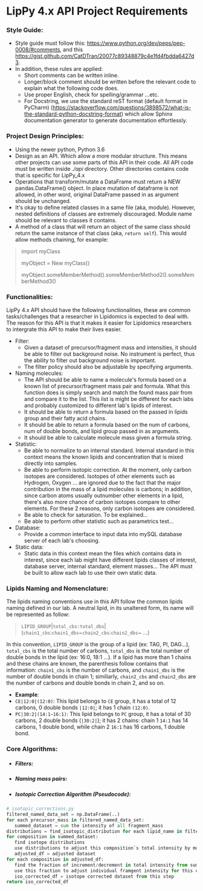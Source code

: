 # LipPy 4.x API Project Requirements

### Style Guide:

+ Style guide must follow this: https://www.python.org/dev/peps/pep-0008/#comments, and this https://gist.github.com/CatDTran/20077c89348879c4e1fd4fbdda6427d3.
+ In addition, these rules are applied:
    + Short comments can be written inline.
    + Longer/block comment should be written before the relevant code to explain what the following code does.
    + Use proper English, check for spelling/grammar ...etc.
    + For Docstring, we use the standard reST format (default format in PyCharm) (https://stackoverflow.com/questions/3898572/what-is-the-standard-python-docstring-format)
    which allow Sphinx documentation generator to generate documentation effortlessly.

### Project Design Principles:

+ Using the newer python, Python 3.6
+ Design as an API. Which allow a more modular structure. This means other projects can use some parts of this API in their code. All API code must be written inside *./api* directory.
Other directories contains code that is specific for LipPy_4.x
+ Operations that transform/mutate a DataFrame must return a NEW pandas.DataFrame() object. In place mutation of dataframe is not allowed, in other word, original DataFrame passed in as argument should be unchanged.
+ It's okay to define related classes in a same file (aka, module). However, nested definitions of classes are extremely discouraged. Module name should be relevant to classes it contains.
+ A method of a class that will return an object of the same class should return the same instance of that class (aka, `return self`). This would allow methods chaining, for example:

> import myClass
>
> myObject = New myClass()
>
> myObject.someMemberMethod().someMemberMethod2().someMemberMethod3()

### Functionalities:

LipPy 4.x API should have the following functionalities, these are common tasks/challenges that a researcher in Lipidomics is expected to deal with. The reason for this API is that it makes it easier for Lipidomics researchers to intergrate  this API to make their lives easier.
- Filter:
  - Given a dataset of precursor/fragment mass and intensities, it should be able to filter out background noise. No instrument is perfect, thus the ability to filter out background noise is important.
  - The filter policy should also be adjustable by specifying arguments.
- Naming molecules:
  - The API should be able to name a molecule's formula based on a known list of precursor/fragment mass pair and formula.
  What this function does is simply search and match the found mass pair from and compare it to the list. This list is might be different for each labs and probably customized to different lab's lipids of interest.
  - It should be able to return a formula based on the passed in lipids group and their fatty acid chains.
  - It should be able to return a formula based on the num of carbons, num of double bonds, and lipid group passed in as arguments.
  - It should be able to calculate molecule mass given a formula string.
- Statistic:
  - Be able to normalize to an internal standard. Internal standard in this context means the known lipids and concentration that is mixed directly into samples.
  - Be able to perform isotopic correction. At the moment, only carbon isotopes are considered. Isotopes of other elements such as Hydrogen, Oxygen ... are ignored due to the fact that the major contribution in the mass of a lipid molecules is carbons;
  in addition, since carbon atoms usually outnumber other elements in a lipid, there's also more chance of carbon isotopes compare to other elements. For these 2 reasons, only carbon isotopes are considered.
  - Be able to check for saturation. To be explained...
  - Be able to perform other statistic such as parametrics test...
- Database:
  - Provide a common interface to input data into mySQL database server of each lab's choosing.
- Static data:
  - Static data in this context mean the files which contains data in interest, since each lab might
  have different lipids classes of interest, database server, internal standard, element masses... The API must be built
  to allow each lab to use their own static data.

### Lipids Naming and Nomenclature:

The lipids naming conventions use in this API follow the common lipids naming defined in our lab. A neutral lipid,
in its unaltered form, its name will be represented as follow:
  > `LIPID_GROUP`|`total_cbs:total_dbs`|(`chain1_cbs`:`chain1_dbs`~`chain2_cbs`:`chain2_dbs`~ ...)

In this convention, `LIPID_GROUP` is the group of a lipid (ex: TAG, PI, DAG...), `total_cbs` is the total number
of carbons, `total_dbs` is the total number of double bonds in the lipid (ex: 16:0, 18:1 ...). If a lipid has
more than 1 chains and these chains are known, the parenthesis follow contains that information: `chain1_cbs` is
 the number of carbons, and `chain1_dbs` is the number of double bonds in chain 1; similiarly, `chain2_cbs` and `chain2_dbs`
 are the number of carbons and double bonds in chain 2, and so on.

 - __Example__:
  - `CE|12:0|(12:0)`: This lipid belongs to `CE` group, it has a total of 12 carbons, 0 double bonds `|12:0|`; it has 1 chain `(12:0)`.
  - `PC|30:2|(14:1~16:1)`: This lipid belongs to `PC` group, it has a total of 30 carbons, 2 double bonds (`|30:2|`); it has 2 chains: chain 1 `14:1` has 14 carbons, 1 double bond, while chain 2 `16:1` has 16 carbons, 1 double bond.


### Core Algorithms:

 - ##### Filters:
 

 - ##### Naming mass pairs:

 - ##### Isotopic Correction Algorithm (Pseudocode):
 ```python
# isotopic_corrections.py
filtered_named_data_set = np.DataFrame(..)
for each precursor_mass in filtered_named_data_set:
    summed_dataset = sum the intensity of all fragment_mass    
distributions = find_isotopic_distribution for each lipid_name in filtered_named_data_set
for composition in summed_dataset:
    find isotope distributions
    use distributions to adjust this composition`s total intensity by multiplying probabilities to adjacent precursor_mass
    adjusted_df = adjusted dataset
for each composition in adjusted_df:
    find the fraction of increment/decrement in total intensity from summed_dataset
    use this fraction to adjust individual framgent intensity for this composition
    iso_corrected_df = isotope corrected dataset from this step
return iso_corrected_df
 ```
